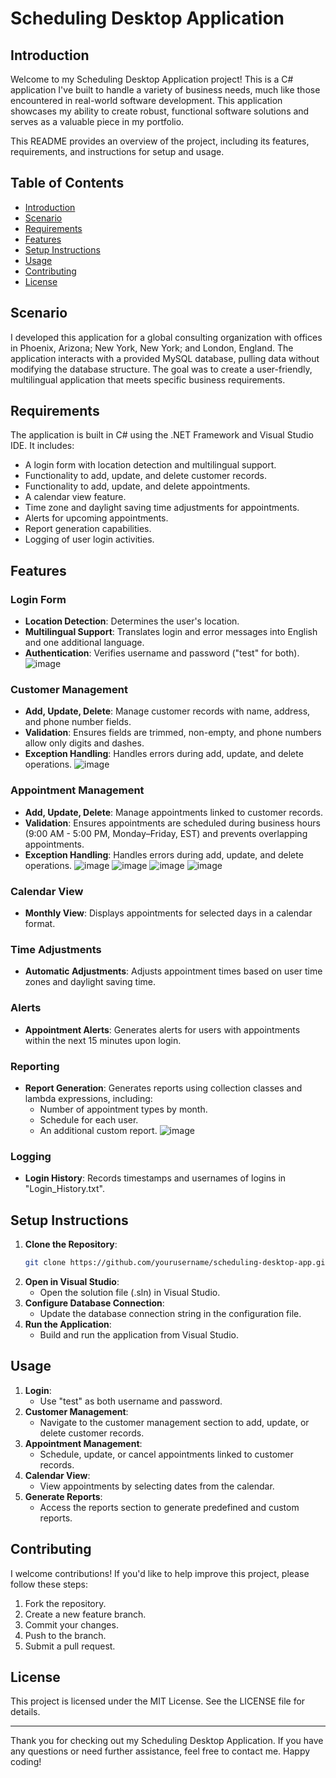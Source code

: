 # Scheduling Desktop Application

## Introduction
Welcome to my Scheduling Desktop Application project! This is a C# application I've built to handle a variety of business needs, much like those encountered in real-world software development. This application showcases my ability to create robust, functional software solutions and serves as a valuable piece in my portfolio.

This README provides an overview of the project, including its features, requirements, and instructions for setup and usage.

## Table of Contents
- [Introduction](#introduction)
- [Scenario](#scenario)
- [Requirements](#requirements)
- [Features](#features)
- [Setup Instructions](#setup-instructions)
- [Usage](#usage)
- [Contributing](#contributing)
- [License](#license)

## Scenario
I developed this application for a global consulting organization with offices in Phoenix, Arizona; New York, New York; and London, England. The application interacts with a provided MySQL database, pulling data without modifying the database structure. The goal was to create a user-friendly, multilingual application that meets specific business requirements.

## Requirements
The application is built in C# using the .NET Framework and Visual Studio IDE. It includes:
- A login form with location detection and multilingual support.
- Functionality to add, update, and delete customer records.
- Functionality to add, update, and delete appointments.
- A calendar view feature.
- Time zone and daylight saving time adjustments for appointments.
- Alerts for upcoming appointments.
- Report generation capabilities.
- Logging of user login activities.

## Features
### Login Form
- **Location Detection**: Determines the user's location.
- **Multilingual Support**: Translates login and error messages into English and one additional language.
- **Authentication**: Verifies username and password ("test" for both).
![image](https://github.com/LorenzoDOrtiz/Scheduler/assets/7910477/24d4b137-5f44-4a1c-a705-769983d3b978)
### Customer Management
- **Add, Update, Delete**: Manage customer records with name, address, and phone number fields.
- **Validation**: Ensures fields are trimmed, non-empty, and phone numbers allow only digits and dashes.
- **Exception Handling**: Handles errors during add, update, and delete operations.
![image](https://github.com/LorenzoDOrtiz/Scheduler/assets/7910477/79d6fcb7-6803-4a2f-b65e-e5686ed4e4ef)


### Appointment Management
- **Add, Update, Delete**: Manage appointments linked to customer records.
- **Validation**: Ensures appointments are scheduled during business hours (9:00 AM - 5:00 PM, Monday–Friday, EST) and prevents overlapping appointments.
- **Exception Handling**: Handles errors during add, update, and delete operations.
![image](https://github.com/LorenzoDOrtiz/Scheduler/assets/7910477/adb4a2c7-aed5-4ef2-a525-005a50c4ba08)
![image](https://github.com/LorenzoDOrtiz/Scheduler/assets/7910477/541fc858-2918-4806-8f10-d56ea0dcfb35)
![image](https://github.com/LorenzoDOrtiz/Scheduler/assets/7910477/157e36c5-c6cd-46d8-92b4-1afec09b882a)
![image](https://github.com/LorenzoDOrtiz/Scheduler/assets/7910477/7c5c6c4b-aa96-4cd3-bfee-6fc733ee9c3c)

### Calendar View
- **Monthly View**: Displays appointments for selected days in a calendar format.

### Time Adjustments
- **Automatic Adjustments**: Adjusts appointment times based on user time zones and daylight saving time.

### Alerts
- **Appointment Alerts**: Generates alerts for users with appointments within the next 15 minutes upon login.

### Reporting
- **Report Generation**: Generates reports using collection classes and lambda expressions, including:
  - Number of appointment types by month.
  - Schedule for each user.
  - An additional custom report.
![image](https://github.com/LorenzoDOrtiz/Scheduler/assets/7910477/26d7178c-27e7-4b2d-9516-1850ad30ed2a)
### Logging
- **Login History**: Records timestamps and usernames of logins in "Login_History.txt".

## Setup Instructions
1. **Clone the Repository**: 
    ```bash
    git clone https://github.com/yourusername/scheduling-desktop-app.git
    ```
2. **Open in Visual Studio**: 
    - Open the solution file (.sln) in Visual Studio.
3. **Configure Database Connection**: 
    - Update the database connection string in the configuration file.
4. **Run the Application**: 
    - Build and run the application from Visual Studio.

## Usage
1. **Login**: 
    - Use "test" as both username and password.
2. **Customer Management**: 
    - Navigate to the customer management section to add, update, or delete customer records.
3. **Appointment Management**: 
    - Schedule, update, or cancel appointments linked to customer records.
4. **Calendar View**: 
    - View appointments by selecting dates from the calendar.
5. **Generate Reports**: 
    - Access the reports section to generate predefined and custom reports.

## Contributing
I welcome contributions! If you'd like to help improve this project, please follow these steps:
1. Fork the repository.
2. Create a new feature branch.
3. Commit your changes.
4. Push to the branch.
5. Submit a pull request.

## License
This project is licensed under the MIT License. See the LICENSE file for details.

---

Thank you for checking out my Scheduling Desktop Application. If you have any questions or need further assistance, feel free to contact me. Happy coding!
